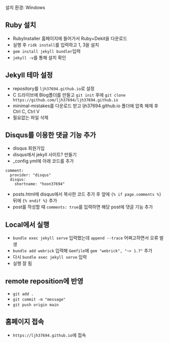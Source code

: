설치 환경: Windows

## Ruby 설치
- RubyInstaller 홈페이지에 들어가서 Ruby+Dekit을 다운로드
- 실행 후 ```ridk install```를 입력하고 1, 3을 설치
- ```gem install jekyll bundler```입력
- ```jekyll -v```를 통해 설치 확인


## Jekyll 테마 설정
- repository를 ```ljh37694.github.io```로 설정
- C 드라이브에 Blog폴더를 만들고 ```git init``` 후에 ```git clone https://github.com/ljh37694/ljh37694.github.io```
- minimal-mistakes를 다운로드 받고 ljh37694.github.io 폴더에 압축 해제 후 Ctrl C, Ctrl V
- 필요없는 파일 삭제


## Disqus를 이용한 댓글 기능 추가
- disqus 회원가입
- disqus에서 jekyll 사이트? 만들기
- \_config.yml에 아래 코드를 추가
```
comment:
  provider: "disqus"
  disqus:
    shortname: "hoon37694"
```
- posts.html에 disqus에서 복사한 코드 추가 후 앞에 ```{% if page.comments %}``` 뒤에 ```{% endif %}``` 추가
- post를 작성할 때 ```comments: true```를 입력하면 해당 post에 댓글 기능 추가 


## Local에서 실행
- ```bundle exec jekyll serve``` 입력했는데 ```append --trace``` 어쩌고하면서 오류 발생
- ```bundle add webrick``` 입력해 ```Gemfile```에 ```gem "webrick", "~> 1.7"``` 추가
- 다시 ```bundle exec jekyll serve``` 입력
- 실행 잘 됨


## remote reposition에 반영
- ```git add .```
- ```git commit -m "message"```
- ```git push origin main```


## 홈페이지 접속
- ```https://ljh37694.github.io```에 접속
